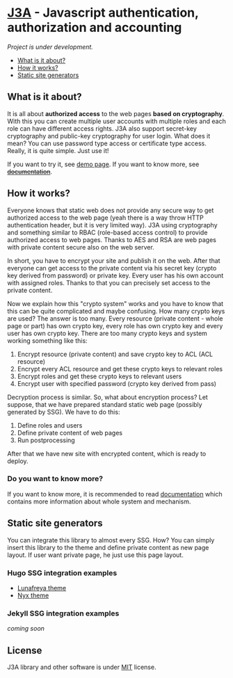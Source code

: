 # [J3A](https://praserx.github.io/j3a/) - Javascript authentication, authorization and accounting
*Project is under development.*

* [What is it about?](#what-is-it-about)
* [How it works?](#how-it-works)
* [Static site generators](#static-site-generators)

## What is it about?
It is all about **authorized access** to the web pages **based on cryptography**. With this you can create multiple user accounts with multiple roles and each role can have different access rights. J3A also support secret-key cryptography and public-key cryptography for user login. What does it mean? You can use password type access or certificate type access. Really, it is quite simple. Just use it!

If you want to try it, see [demo page](https://praserx.github.io/j3a/demo/). If you want to know more, see ~~[documentation](https://praserx.github.io/j3a/doc)~~.

## How it works?
Everyone knows that static web does not provide any secure way to get authorized access to the web page (yeah there is a way throw HTTP authentication header, but it is very limited way). J3A using cryptography and something similar to RBAC (role-based access control) to provide authorized access to web pages. Thanks to AES and RSA are web pages with private content secure also on the web server.

In short, you have to encrypt your site and publish it on the web. After that everyone can get access to the private content via his secret key (crypto key derived from password) or private key. Every user has his own account with assigned roles. Thanks to that you can precisely set access to the private content.

Now we explain how this "crypto system" works and you have to know that this can be quite complicated and maybe confusing. How many crypto keys are used? The answer is too many. Every resource (private content - whole page or part) has own crypto key, every role has own crypto key and every user has own crypto key. There are too many crypto keys and system working something like this:

1. Encrypt resource (private content) and save crypto key to ACL (ACL resource)
2. Encrypt every ACL resource and get these crypto keys to relevant roles
3. Encrypt roles and get these crypto keys to relevant users
4. Encrypt user with specified password (crypto key derived from pass)

Decryption process is similar. So, what about encryption process? Let suppose, that we have prepared standard static web page (possibly generated by SSG). We have to do this:

1. Define roles and users
2. Define private content of web pages
3. Run postprocessing

After that we have new site with encrypted content, which is ready to deploy.

### Do you want to know more?
If you want to know more, it is recommended to read [documentation](https://praserx.github.io/j3a/doc) which contains more information about whole system and mechanism.

## Static site generators
You can integrate this library to almost every SSG. How? You can simply insert this library to the theme and define private content as new page layout. If user want private page, he just use this page layout.

### Hugo SSG integration examples
* [Lunafreya theme](https://github.com/PraserX/hugo-theme-lunafreya)
* [Nyx theme](https://github.com/PraserX/hugo-theme-nyx)

### Jekyll SSG integration examples
*coming soon*

## License
J3A library and other software is under [MIT](https://github.com/PraserX/j3a/blob/master/LICENSE) license.
